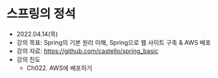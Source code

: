 # 스프링의 정석
- 2022.04.14(목)
- 강의 목표: Spring의 기본 원리 이해, Spring으로 웹 사이트 구축 & AWS 배포
- 강의 자료: https://github.com/castello/spring_basic
- 강의 진도 
    - Ch022. AWS에 배포하기

<br>

## 